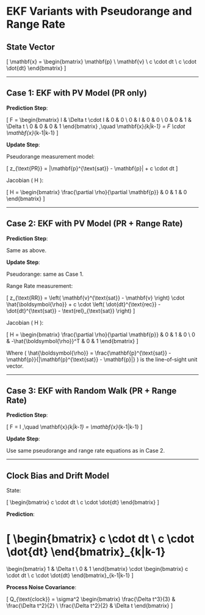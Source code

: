 # EKF Variants with Pseudorange and Range Rate

## State Vector

\[
\mathbf{x} =
\begin{bmatrix}
\mathbf{p} \\
\mathbf{v} \\
c \cdot dt \\
c \cdot \dot{dt}
\end{bmatrix}
\]

---

## Case 1: EKF with PV Model (PR only)

**Prediction Step**:

\[
F =
\begin{bmatrix}
I & \Delta t \cdot I & 0 & 0 \\
0 & I & 0 & 0 \\
0 & 0 & 1 & \Delta t \\
0 & 0 & 0 & 1
\end{bmatrix}
,\quad
\mathbf{x}_{k|k-1} = F \cdot \mathbf{x}_{k-1|k-1}
\]

**Update Step**:

Pseudorange measurement model:

\[
z_{\text{PR}} = \|\mathbf{p}^{\text{sat}} - \mathbf{p}\| + c \cdot dt
\]

Jacobian \( H \):

\[
H =
\begin{bmatrix}
\frac{\partial \rho}{\partial \mathbf{p}} & 0 & 1 & 0
\end{bmatrix}
\]

---

## Case 2: EKF with PV Model (PR + Range Rate)

**Prediction Step**:

Same as above.

**Update Step**:

Pseudorange: same as Case 1.

Range Rate measurement:

\[
z_{\text{RR}} = \left( \mathbf{v}^{\text{sat}} - \mathbf{v} \right) \cdot \hat{\boldsymbol{\rho}} + c \cdot \left( \dot{dt}^{\text{rec}} - \dot{dt}^{\text{sat}} - \text{rel}_{\text{sat}} \right)
\]

Jacobian \( H \):

\[
H =
\begin{bmatrix}
\frac{\partial \rho}{\partial \mathbf{p}} & 0 & 1 & 0 \\
0 & -\hat{\boldsymbol{\rho}}^T & 0 & 1
\end{bmatrix}
\]

Where \( \hat{\boldsymbol{\rho}} = \frac{\mathbf{p}^{\text{sat}} - \mathbf{p}}{\|\mathbf{p}^{\text{sat}} - \mathbf{p}\|} \) is the line-of-sight unit vector.

---

## Case 3: EKF with Random Walk (PR + Range Rate)

**Prediction Step**:

\[
F = I
,\quad
\mathbf{x}_{k|k-1} = \mathbf{x}_{k-1|k-1}
\]

**Update Step**:

Use same pseudorange and range rate equations as in Case 2.

---

## Clock Bias and Drift Model

State:

\[
\begin{bmatrix}
c \cdot dt \\
c \cdot \dot{dt}
\end{bmatrix}
\]

**Prediction**:

\[
\begin{bmatrix}
c \cdot dt \\
c \cdot \dot{dt}
\end{bmatrix}_{k|k-1}
=
\begin{bmatrix}
1 & \Delta t \\
0 & 1
\end{bmatrix}
\cdot
\begin{bmatrix}
c \cdot dt \\
c \cdot \dot{dt}
\end{bmatrix}_{k-1|k-1}
\]

**Process Noise Covariance**:

\[
Q_{\text{clock}} = \sigma^2
\begin{bmatrix}
\frac{\Delta t^3}{3} & \frac{\Delta t^2}{2} \\
\frac{\Delta t^2}{2} & \Delta t
\end{bmatrix}
\]